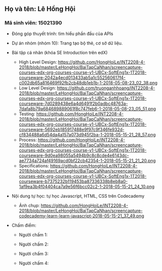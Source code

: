 ## Họ và tên: Lê Hồng Hội
### Mã sinh viên: 15021390

* Đóng góp thuyết trình: tìm hiểu phần đầu của APIs

* Dự án nhóm (nhóm 10): Trang tạo bộ thẻ, cơ sở dữ liệu.

* Bài tập cá nhân (khóa SE Introduction trên edX)
	- High Level Design: https://github.com/HongHoiLe/INT2208-4-2018/blob/master/LeHongHoi/BaiTapCaNhan/screencapture-courses-edx-org-courses-course-v1-UBCx-SoftEng1x-1T2018-courseware-2042a4ecd013433ab5a1c552560617f4-c002db65a816469f92fb2cb48db1eb1b-1-2018-05-08-23_02_38.png
	- Low Level Design: https://github.com/truonganhhoang/INT2208-4-2018/blob/master/LeHongHoi/BaiTapCaNhan/screencapture-courses-edx-org-courses-course-v1-UBCx-SoftEng1x-1T2018-courseware-7d0289438e6a4d6491f2b0adbc48763a-7dafa8b79a684689889061f8c747feb6-1-2018-05-08-23_05_51.png
	- Testing: https://github.com/HongHoiLe/INT2208-4-2018/blob/master/LeHongHoi/BaiTapCaNhan/screencapture-courses-edx-org-courses-course-v1-UBCx-SoftEng1x-1T2018-courseware-5692eb185917488e9f97c9f346fe932d-cf834488a6d54da4a157a073d945f2ba-1-2018-05-15-21_28_57.png
	- Process: https://github.com/HongHoiLe/INT2208-4-2018/blob/master/LeHongHoi/BaiTapCaNhan/screencapture-courses-edx-org-courses-course-v1-UBCx-SoftEng1x-1T2018-courseware-9d0ea98055a5494b9c8c8cde4e6143dc-ae7734a724af49169acd0bf22cb42354-1-2018-05-15-21_21_20.png
	- Specifications: https://github.com/HongHoiLe/INT2208-4-2018/blob/master/LeHongHoi/BaiTapCaNhan/screencapture-courses-edx-org-courses-course-v1-UBCx-SoftEng1x-1T2018-courseware-b7375232b119453ba87336338b8eb8a0-1af9ea3b4f04404ca7a9e56f6bcc02c2-1-2018-05-15-21_24_10.png
	
* Nội dung tự học: tự học Javascript, HTML, CSS trên Codecademy
	- Ảnh chụp: https://github.com/HongHoiLe/INT2208-4-2018/blob/master/LeHongHoi/BaiTapCaNhan/screencapture-codecademy-learn-learn-javascript-2018-05-15-21_37_49.png
	
* Chấm điểm:
	- Người chấm 1:
	
	- Người chấm 2:
	
	- Người chấm 3:
	
	- Người chấm 4:

